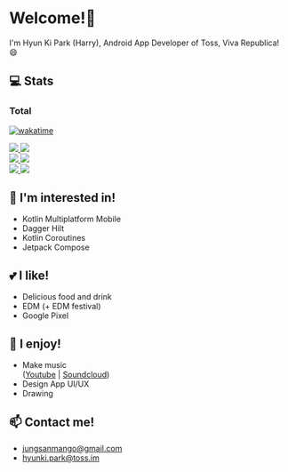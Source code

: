 # Welcome!👋
I'm Hyun Ki Park (Harry), Android App Developer of Toss, Viva Republica! 😄

## 💻 Stats

### Total
[![wakatime](https://wakatime.com/badge/user/0155422f-b7f8-4647-ad51-6b05094e7fa4.svg?style=for-the-badge)](https://wakatime.com/@0155422f-b7f8-4647-ad51-6b05094e7fa4)

<a href="https://github.com/itaditya#gh-dark-mode-only">
<img src="https://github-readme-stats.vercel.app/api?username=HarryTylenol&count_private=true&hide_border=true&theme=dark&bg_color=0E1116&icon_color=ffffff#gh-dark-mode-only"/>
</a>

<a href="https://github.com/itaditya##gh-light-mode-only">
<img src="https://github-readme-stats.vercel.app/api?username=HarryTylenol&count_private=true&icon_color=000000&hide_border=true&theme=light#gh-light-mode-only"/>
</a>

<br/>

<a href="https://github.com/itaditya#gh-dark-mode-only">
<img src="https://github-readme-stats.vercel.app/api/wakatime?username=HarryTylenol&layout=compact&hide_border=true&bg_color=0E1116&icon_color=ffffff&theme=dark#gh-dark-mode-only"/>
</a>

<a href="https://github.com/itaditya##gh-light-mode-only">
<img src="https://github-readme-stats.vercel.app/api/wakatime?username=HarryTylenol&layout=compact&icon_color=000000&hide_border=true&theme=light#gh-light-mode-only"/>
</a>

<br/>

<a href="https://github.com/itaditya#gh-dark-mode-only">
<img src="https://github-readme-stats.vercel.app/api/top-langs/?username=HarryTylenol&layout=compact&hide_border=true&bg_color=0E1116&icon_color=ffffff&theme=dark#gh-dark-mode-only&langs_count=4"/>
</a>

<a href="https://github.com/itaditya##gh-light-mode-only">
<img src="https://github-readme-stats.vercel.app/api/top-langs/?username=HarryTylenol&langs_count=4&icon_color=000000&layout=compact&hide_border=true&theme=light#gh-light-mode-only"/>
</a>

## 🔭 I'm interested in!
- Kotlin Multiplatform Mobile
- Dagger Hilt
- Kotlin Coroutines
- Jetpack Compose


## 💕 I like!
- Delicious food and drink
- EDM (+ EDM festival)
- Google Pixel


## 👯 I enjoy!
- Make music <br/>([Youtube](https://www.youtube.com/channel/UCqKBiXiMvMb3e5UE-hWC72w)  |  [Soundcloud](https://soundcloud.com/tylenol-1))
- Design App UI/UX
- Drawing


## 📫 Contact me! 
- jungsanmango@gmail.com
- hyunki.park@toss.im
